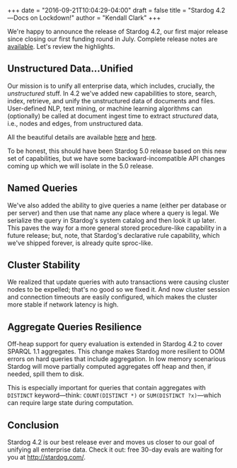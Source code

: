 +++
date = "2016-09-21T10:04:29-04:00"
draft = false 
title = "Stardog 4.2—Docs on Lockdown!"
author = "Kendall Clark"
+++

We're happy to announce the release of Stardog 4.2, our first major release
since closing our first funding round in July. Complete release notes 
are [available](http://docs.stardog.com/release-notes/). Let's review the highlights.<!--more-->

## Unstructured Data...Unified

Our mission is to unify all enterprise data, which includes, crucially, the
*unstructured* stuff. In 4.2 we've added new capabilities to store, search,
index, retrieve, and unify the unstructured data of documents and files.
User-defined NLP, text mining, or machine learning algorithms can (optionally)
be called at document ingest time to extract *structured* data, i.e., nodes and
edges, from unstructured data.

All the beautiful details are
available [here](http://blog.stardog.com/unifying-unstructured-data/)
and [here](http://docs.stardog.com/).

To be honest, this should have been Stardog 5.0 release based on this new set of
capabilities, but we have some backward-incompatible API changes coming up which
we will isolate in the 5.0 release.

## Named Queries

We've also added the ability to give queries a name (either per database or per
server) and then use that name any place where a query is legal. We serialize
the query in Stardog's system catalog and then look it up later. This paves the
way for a more general stored procedure-like capability in a future release;
but, note, that Stardog's declarative rule capability, which we've shipped
forever, is already quite sproc-like.

## Cluster Stability

We realized that update queries with auto transactions were causing cluster
nodes to be expelled; that's no good so we fixed it. And now cluster session and
connection timeouts are easily configured, which makes the cluster more stable
if network latency is high.

## Aggregate Queries Resilience

Off-heap support for query evaluation is extended in Stardog 4.2 to cover SPARQL
1.1 aggregates. This change makes Stardog more resilient to OOM errors on hard
queries that include aggregation. In low memory scenarious Stardog will move
partially computed aggregates off heap and then, if needed, spill them to disk.
 
This is especially important for queries that contain aggregates with `DISTINCT`
keyword—think: `COUNT(DISTINCT *)` or `SUM(DISTINCT ?x)`—which can require large
state during computation.

## Conclusion

Stardog 4.2 is our best release ever and moves us closer to our goal of unifying
all enterprise data. Check it out: free 30-day evals are waiting for you at
http://stardog.com/.
